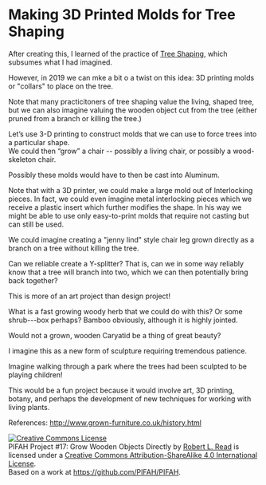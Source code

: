 # Making 3D Printed Molds for Tree Shaping

After creating this, I learned of the practice of [Tree Shaping](https://en.wikipedia.org/wiki/Tree_shaping), which
subsumes what I had imagined.

However, in 2019 we can mke a bit o a twist on this idea: 3D printing molds or "collars" to place on the tree.

Note that many practicitoners of tree shaping value the living, shaped tree, but we can also imagine valuing the 
wooden object cut from the tree (either pruned from a branch or killing the tree.)

Let’s use 3-D printing to construct molds that we can use to force trees into a particular shape.  
We could then “grow” a chair -- possibly a living chair, or possibly a wood-skeleton chair.

Possibly these molds would have to then be cast into Aluminum.



Note that with a 3D printer, we could make a large mold out of Interlocking pieces. In fact, we could even imagine
metal interlocking pieces which we receive a plastic insert which further modifies the shape. In his way we might 
be able to use only easy-to-print molds that require not casting but can still be used.

We could imagine creating a "jenny lind" style chair leg grown directly as a branch on a tree without killing the 
tree.

Can we reliable create a Y-splitter? That is, can we in some way reliably know that a tree will branch into two,
which we can then  potentially bring back together?

This is more of an art project than design project!

What is a fast growing woody herb that we could do with this?  Or some shrub---box perhaps? Bamboo obviously,
although it is highly jointed.

Would not a grown, wooden Caryatid be a thing of great beauty?

I imagine this as a new form of sculpture requiring tremendous patience.

Imagine walking through a park where the trees had been sculpted to be playing children!

This would be a fun project because it would involve art, 3D printing, botany, and perhaps the development of new 
techniques for working with living plants.

References: http://www.grown-furniture.co.uk/history.html



<a rel="license" href="http://creativecommons.org/licenses/by-sa/4.0/"><img alt="Creative Commons License" style="border-width:0" src="https://i.creativecommons.org/l/by-sa/4.0/88x31.png" /></a>
<br /><span xmlns:dct="http://purl.org/dc/terms/" href="http://purl.org/dc/dcmitype/Text" property="dct:title" rel="dct:type">PIFAH Project #17: Grow Wooden Objects Directly</span>
by <a xmlns:cc="http://creativecommons.org/ns#" href="https://github.com/PIFAH/PIFAH" property="cc:attributionName" rel="cc:attributionURL">Robert L. Read</a>
is licensed under a <a rel="license" href="http://creativecommons.org/licenses/by-sa/4.0/">
Creative Commons Attribution-ShareAlike 4.0 International License</a>.
<br />Based on a work at <a xmlns:dct="http://purl.org/dc/terms/" href="https://github.com/PIFAH/PIFAH" rel="dct:source">
https://github.com/PIFAH/PIFAH</a>.

